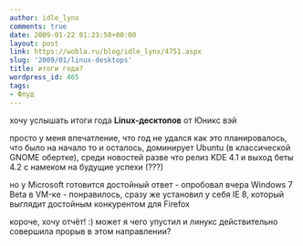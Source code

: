 ```yaml
---
author: idle_lynx
comments: true
date: 2009-01-22 01:23:58+00:00
layout: post
link: https://wobla.ru/blog/idle_lynx/4751.aspx
slug: '2009/01/linux-desktops'
title: итоги года?
wordpress_id: 465
tags:
- Флуд
---
```


хочу услышать итоги года **Linux-десктопов** от Юникс вэй

просто у меня впечатление, что год не удался как это планировалось, что было на начало то и осталось, доминирует Ubuntu (в классической GNOME обертке), среди новостей разве что релиз KDE 4.1 и выход беты 4.2 с намеком на будущие успехи (???)

но у Microsoft готовится достойный ответ - опробовал вчера Windows 7 Beta в VM-ке - понравилось, сразу же установил у себя IE 8, который выглядит достойным конкурентом для Firefox

короче, хочу отчёт! :) может я чего упустил и линукс действительно совершила прорыв в этом направлении?
